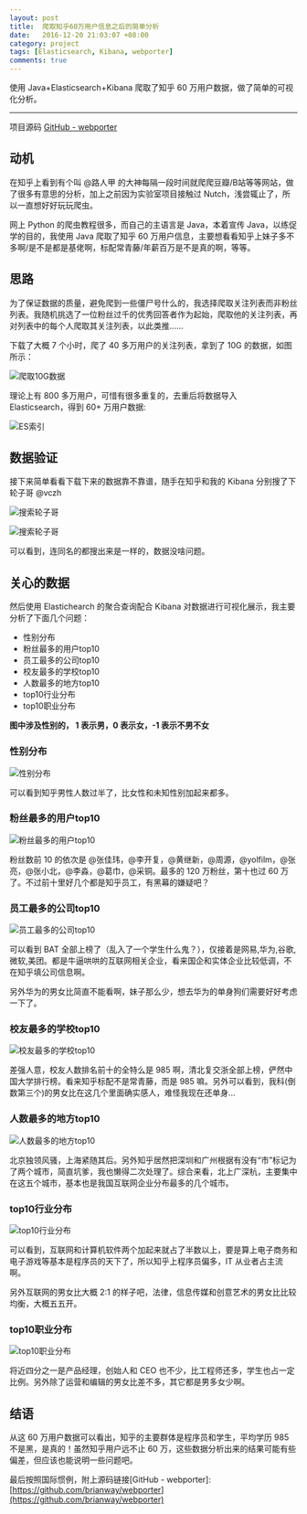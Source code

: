 ```yaml
---
layout: post
title:  爬取知乎60万用户信息之后的简单分析
date:   2016-12-20 21:03:07 +08:00
category: project
tags: [Elasticsearch, Kibana, webporter]
comments: true
---
```


使用 Java+Elasticsearch+Kibana 爬取了知乎 60 万用户数据，做了简单的可视化分析。

<!-- more -->

---

项目源码 [GitHub - webporter](https://github.com/brianway/webporter)

## 动机

在知乎上看到有个叫 @路人甲 的大神每隔一段时间就爬爬豆瓣/B站等等网站，做了很多有意思的分析，加上之前因为实验室项目接触过 Nutch，浅尝辄止了，所以一直想好好玩玩爬虫。

网上 Python 的爬虫教程很多，而自己的主语言是 Java，本着宣传 Java，以练促学的目的，我使用 Java 爬取了知乎 60 万用户信息，主要想看看知乎上妹子多不多啊/是不是都是基佬啊，标配常青藤/年薪百万是不是真的啊，等等。


## 思路

为了保证数据的质量，避免爬到一些僵尸号什么的，我选择爬取关注列表而非粉丝列表。我随机挑选了一位粉丝过千的优秀回答者作为起始，爬取他的关注列表，再对列表中的每个人爬取其关注列表，以此类推……


下载了大概 7 个小时，爬了 40 多万用户的关注列表，拿到了 10G 的数据，如图所示：

![爬取10G数据](http://7xph6d.com1.z0.glb.clouddn.com/webporter_%E7%9F%A5%E4%B9%8E-%E4%B8%8B%E8%BD%BD%E7%9A%84%E7%9F%A5%E4%B9%8E%E7%94%A8%E6%88%B7%E6%95%B0%E6%8D%AE%E9%87%8F.png)

理论上有 800 多万用户，可惜有很多重复的，去重后将数据导入 Elasticsearch，得到 60+ 万用户数据:

![ES索引](http://7xph6d.com1.z0.glb.clouddn.com/webporter_%E7%9F%A5%E4%B9%8E-%E7%94%A8%E6%88%B7%E6%95%B0%E6%8D%AE%E5%9C%A8ES%E7%B4%A2%E5%BC%95%E7%8A%B6%E6%80%81.jpg)

## 数据验证

接下来简单看看下载下来的数据靠不靠谱，随手在知乎和我的 Kibana 分别搜了下轮子哥 @vczh

![搜索轮子哥](http://7xph6d.com1.z0.glb.clouddn.com/webporter_%E7%9F%A5%E4%B9%8E-%E6%90%9C%E7%B4%A2%E8%BD%AE%E5%AD%90%E5%93%A5.png)

![搜索轮子哥](http://7xph6d.com1.z0.glb.clouddn.com/webporter_%E7%9F%A5%E4%B9%8E-kibana%E6%90%9C%E7%B4%A2%E8%BD%AE%E5%AD%90%E5%93%A5.png)

可以看到，连同名的都搜出来是一样的，数据没啥问题。

## 关心的数据

然后使用 Elastichearch 的聚合查询配合 Kibana 对数据进行可视化展示，我主要分析了下面几个问题：

- 性别分布
- 粉丝最多的用户top10
- 员工最多的公司top10
- 校友最多的学校top10
- 人数最多的地方top10
- top10行业分布
- top10职业分布

**图中涉及性别的， 1 表示男，0 表示女，-1 表示不男不女**

### 性别分布

![性别分布](http://7xph6d.com1.z0.glb.clouddn.com/webporter_%E7%9F%A5%E4%B9%8E-%E6%80%A7%E5%88%AB%E5%88%86%E5%B8%83.png)

可以看到知乎男性人数过半了，比女性和未知性别加起来都多。

### 粉丝最多的用户top10

![粉丝最多的用户top10](http://7xph6d.com1.z0.glb.clouddn.com/webporter_%E7%9F%A5%E4%B9%8E-%E7%B2%89%E4%B8%9D%E6%9C%80%E5%A4%9A%E7%9A%84%E7%94%A8%E6%88%B7top10.png)

粉丝数前 10 的依次是 @张佳玮，@李开复，@黄继新，@周源，@yolfilm，@张亮，@张小北，@李淼，@葛巾，@采铜。最多的 120 万粉丝，第十也过 60 万了。不过前十里好几个都是知乎员工，有黑幕的嫌疑吧？


### 员工最多的公司top10

![员工最多的公司top10](http://7xph6d.com1.z0.glb.clouddn.com/webporter_%E7%9F%A5%E4%B9%8E-%E5%91%98%E5%B7%A5%E6%9C%80%E5%A4%9A%E7%9A%84%E5%85%AC%E5%8F%B8top10.png)

可以看到 BAT 全部上榜了（乱入了一个学生什么鬼？），仅接着是网易,华为,谷歌,微软,美团。都是牛逼哄哄的互联网相关企业，看来国企和实体企业比较低调，不在知乎填公司信息啊。

另外华为的男女比简直不能看啊，妹子那么少，想去华为的单身狗们需要好好考虑一下了。


### 校友最多的学校top10

![校友最多的学校top10](http://7xph6d.com1.z0.glb.clouddn.com/webporter_%E7%9F%A5%E4%B9%8E-%E6%A0%A1%E5%8F%8B%E6%9C%80%E5%A4%9A%E7%9A%84%E5%AD%A6%E6%A0%A1top10.png)

差强人意，校友人数排名前十的全特么是 985 啊，清北复交浙全部上榜，俨然中国大学排行榜。看来知乎标配不是常青藤，而是 985 嘛。另外可以看到，我科(倒数第三个)的男女比在这几个里面确实感人，难怪我现在还单身...


### 人数最多的地方top10

![人数最多的地方top10](http://7xph6d.com1.z0.glb.clouddn.com/webporter_%E7%9F%A5%E4%B9%8E-%E4%BA%BA%E6%95%B0%E6%9C%80%E5%A4%9A%E7%9A%84%E5%9C%B0%E6%96%B9top10.png)

北京独领风骚，上海紧随其后。另外知乎居然把深圳和广州根据有没有“市”标记为了两个城市，简直坑爹，我也懒得二次处理了。综合来看，北上广深杭，主要集中在这五个城市，基本也是我国互联网企业分布最多的几个城市。

### top10行业分布

![top10行业分布](http://7xph6d.com1.z0.glb.clouddn.com/webporter_%E7%9F%A5%E4%B9%8E-top10%E8%A1%8C%E4%B8%9A%E5%88%86%E5%B8%83.png)

可以看到，互联网和计算机软件两个加起来就占了半数以上，要是算上电子商务和电子游戏等基本是程序员的天下了，所以知乎上程序员偏多，IT 从业者占主流啊。

另外互联网的男女比大概 2:1 的样子吧，法律，信息传媒和创意艺术的男女比比较均衡，大概五五开。


### top10职业分布

![top10职业分布](http://7xph6d.com1.z0.glb.clouddn.com/webporter_%E7%9F%A5%E4%B9%8E-top10%E8%81%8C%E4%B8%9A%E5%88%86%E5%B8%83.png)

将近四分之一是产品经理，创始人和 CEO 也不少，比工程师还多，学生也占一定比例。另外除了运营和编辑的男女比差不多，其它都是男多女少啊。

## 结语

从这 60 万用户数据可以看出，知乎的主要群体是程序员和学生，平均学历 985 不是黑，是真的！虽然知乎用户远不止 60 万，这些数据分析出来的结果可能有些偏差，但应该也能说明一些问题吧。

最后按照国际惯例，附上源码链接[GitHub - webporter]: [https://github.com/brianway/webporter](https://github.com/brianway/webporter)
